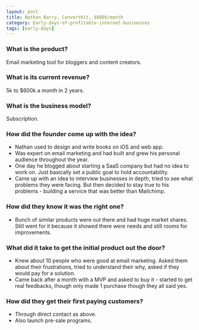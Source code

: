 ```yaml
---
layout: post
title: Nathan Barry, ConvertKit, $600k/month
category: Early-days-of-profitable-internet-businesses
tags: [early-days]
---
```


### What is the product?

Email marketing tool for bloggers and content creators.

### What is its current revenue?

5k to $600k a month in 2 years.

### What is the business model?

Subscription.

### How did the founder come up with the idea?

- Nathan used to design and write books on iOS and web app.
- Was expert on email marketing and had built and grew his personal audience
  throughout the year.
- One day he blogged about starting a SaaS company but had no idea to work on.
  Just basically set a public goal to hold accountability.
- Came up with an idea to interview businesses in depth, tried to see what
  problems they were facing. But then decided to stay true to his problems -
  building a service that was better than Mailchimp.

### How did they know it was the right one?

- Bunch of similar products were out there and had huge market shares.
  Still went for it because it showed there were needs and still rooms for
  improvements.

### What did it take to get the initial product out the door?

- Knew about 10 people who were good at email marketing. Asked them about their
  frustrations, tried to understand their why, asked if they would pay for a solution.
- Came back after a month with a MVP and asked to buy it - started to get real
  feedbacks, though only made 1 purchase though they all said yes.

### How did they get their first paying customers?

- Through direct contact as above.
- Also launch pre-sale programs.
